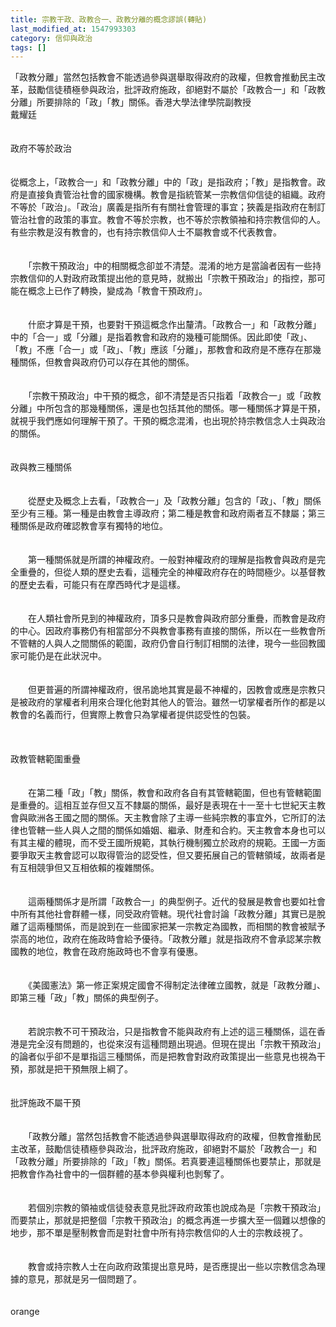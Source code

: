 ```yaml
---
title: 宗教干政、政教合一、政教分離的概念謬誤(轉貼)
last_modified_at: 1547993303
category: 信仰與政治
tags: []
---
```


「政教分離」當然包括教會不能透過參與選舉取得政府的政權，但教會推動民主改革，鼓勵信徒積極參與政治，批評政府施政，卻絕對不屬於「政教合一」和「政教分離」所要排除的「政」「教」關係。<!--more-->香港大學法律學院副教授<br>戴耀廷<br><br><br>政府不等於政治<br><br><br>從概念上，「政教合一」和「政教分離」中的「政」是指政府；「教」是指教會。政府是直接負責管治社會的國家機構。教會是指統管某一宗教信仰信徒的組織。政府不等於「政治」。「政治」廣義是指所有有關社會管理的事宜；狹義是指政府在制訂管治社會的政策的事宜。教會不等於宗教，也不等於宗教領袖和持宗教信仰的人。有些宗教是沒有教會的，也有持宗教信仰人士不屬教會或不代表教會。<br><br><br>　　「宗教干預政治」中的相關概念卻並不清楚。混淆的地方是當論者因有一些持宗教信仰的人對政府政策提出他的意見時，就搬出「宗教干預政治」的指控，那可能在概念上已作了轉換，變成為「教會干預政府」。<br><br><br>　　什麽才算是干預，也要對干預這概念作出釐清。「政教合一」和「政教分離」中的「合一」或「分離」是指着教會和政府的幾種可能關係。因此即使「政」、「教」不應「合一」或「政」、「教」應該「分離」，那教會和政府是不應存在那幾種關係，但教會與政府仍可以存在其他的關係。<br><br><br>　　「宗教干預政治」中干預的概念，卻不清楚是否只指着「政教合一」或「政教分離」中所包含的那幾種關係，還是也包括其他的關係。哪一種關係才算是干預，就視乎我們應如何理解干預了。干預的概念混淆，也出現於持宗教信念人士與政治的關係。<br><br> <br>政與教三種關係<br><br> <br>　　從歷史及概念上去看，「政教合一」及「政教分離」包含的「政」、「教」關係至少有三種。第一種是由教會主導政府；第二種是教會和政府兩者互不隸屬；第三種關係是政府確認教會享有獨特的地位。<br><br><br>　　第一種關係就是所謂的神權政府。一般對神權政府的理解是指教會與政府是完全重疊的，但從人類的歷史去看，這種完全的神權政府存在的時間極少。以基督教的歷史去看，可能只有在摩西時代才是這樣。<br><br><br>　　在人類社會所見到的神權政府，頂多只是教會與政府部分重疊，而教會是政府的中心。因政府事務仍有相當部分不與教會事務有直接的關係，所以在一些教會所不管轄的人與人之間關係的範圍，政府仍會自行制訂相關的法律，現今一些回教國家可能仍是在此狀況中。<br><br><br>　　但更普遍的所謂神權政府，很吊詭地其實是最不神權的，因教會或應是宗教只是被政府的掌權者利用來合理化他對其他人的管治。雖然一切掌權者所作的都是以教會的名義而行，但實際上教會只為掌權者提供認受性的包裝。<br><br><br> <br>政教管轄範圍重疊<br><br> <br>　　在第二種「政」「教」關係，教會和政府各自有其管轄範圍，但也有管轄範圍是重疊的。這相互並存但又互不隸屬的關係，最好是表現在十一至十七世紀天主教會與歐洲各王國之間的關係。天主教會除了主導一些純宗教的事宜外，它所訂的法律也管轄一些人與人之間的關係如婚姻、繼承、財產和合約。天主教會本身也可以有其主權的體現，而不受王國所規範，其執行機制獨立於政府的規範。王國一方面要爭取天主教會認可以取得管治的認受性，但又要拓展自己的管轄領域，故兩者是有互相競爭但又互相依賴的複雜關係。<br><br><br>　　這兩種關係才是所謂「政教合一」的典型例子。近代的發展是教會也要如社會中所有其他社會群體一樣，同受政府管轄。現代社會討論「政教分離」其實已是脫離了這兩種關係，而是說到在一些國家把某一宗教定為國教，而相關的教會被賦予崇高的地位，政府在施政時會給予優待。「政教分離」就是指政府不會承認某宗教國教的地位，教會在政府施政時也不會享有優惠。<br><br><br>　　《美國憲法》第一修正案規定國會不得制定法律確立國教，就是「政教分離」、即第三種「政」「教」關係的典型例子。<br><br><br>　　若說宗教不可干預政治，只是指教會不能與政府有上述的這三種關係，這在香港是完全沒有問題的，也從來沒有這種問題出現過。但現在提出「宗教干預政治」的論者似乎卻不是單指這三種關係，而是把教會對政府政策提出一些意見也視為干預，那就是把干預無限上綱了。<br><br> <br>批評施政不屬干預<br><br> <br>　　「政教分離」當然包括教會不能透過參與選舉取得政府的政權，但教會推動民主改革，鼓勵信徒積極參與政治，批評政府施政，卻絕對不屬於「政教合一」和「政教分離」所要排除的「政」「教」關係。若真要連這種關係也要禁止，那就是把教會作為社會中的一個群體的基本參與權利也剝奪了。<br><br><br>　　若個別宗教的領袖或信徒發表意見批評政府政策也說成為是「宗教干預政治」而要禁止，那就是把整個「宗教干預政治」的概念再進一步擴大至一個難以想像的地步，那不單是壓制教會而是對社會中所有持宗教信仰的人士的宗教歧視了。<br><br><br>　　教會或持宗教人士在向政府政策提出意見時，是否應提出一些以宗教信念為理據的意見，那就是另一個問題了。<br><br><br>orange<br><br><p>&nbsp;</p><br><br>
